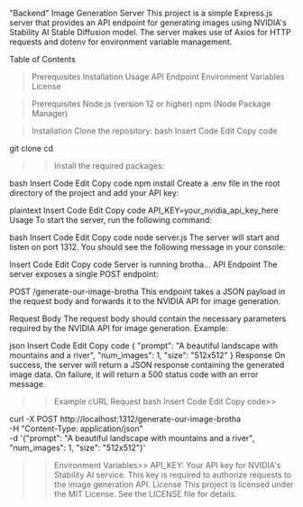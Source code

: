 "Backend"
Image Generation Server
This project is a simple Express.js server that provides an API endpoint for generating images using NVIDIA's Stability AI Stable Diffusion model. The server makes use of Axios for HTTP requests and dotenv for environment variable management.

Table of Contents
>Prerequisites
>Installation
>Usage
>API Endpoint
>Environment Variables
>License

>Prerequisites
Node.js (version 12 or higher)
npm (Node Package Manager)

>Installation
Clone the repository:
bash
Insert Code
Edit
Copy code

git clone <repository-url>
cd <repository-directory>
>>Install the required packages:

bash
Insert Code
Edit
Copy code
npm install
Create a .env file in the root directory of the project and add your API key:

plaintext
Insert Code
Edit
Copy code
API_KEY=your_nvidia_api_key_here
Usage
To start the server, run the following command:

bash
Insert Code
Edit
Copy code
node server.js
The server will start and listen on port 1312. You should see the following message in your console:

Insert Code
Edit
Copy code
Server is running brotha...
API Endpoint
The server exposes a single POST endpoint:

POST /generate-our-image-brotha
This endpoint takes a JSON payload in the request body and forwards it to the NVIDIA API for image generation.

Request Body
The request body should contain the necessary parameters required by the NVIDIA API for image generation. Example:

json
Insert Code
Edit
Copy code
{
    "prompt": "A beautiful landscape with mountains and a river",
    "num_images": 1,
    "size": "512x512"
}
Response
On success, the server will return a JSON response containing the generated image data. On failure, it will return a 500 status code with an error message.

>>Example cURL Request
bash
Insert Code
Edit
>>Copy code>>

curl -X POST http://localhost:1312/generate-our-image-brotha \
-H "Content-Type: application/json" \
-d '{"prompt": "A beautiful landscape with mountains and a river", "num_images": 1, "size": "512x512"}'

>>Environment Variables>>
API_KEY: Your API key for NVIDIA's Stability AI service. This key is required to authorize requests to the image generation API.
>License
This project is licensed under the MIT License. See the LICENSE file for details.
